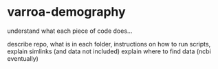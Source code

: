 # varroa-demography

understand what each piece of code does...

describe repo, what is in each folder, instructions on how to run scripts, explain simlinks (and data not included)
explain where to find data (ncbi eventually)
